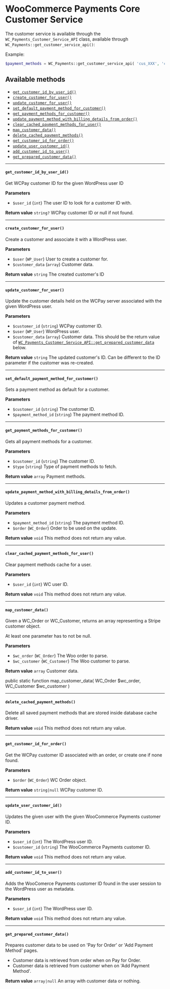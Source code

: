 # WooCommerce Payments Core Customer Service

The customer service is available through the `WC_Payments_Customer_Service_API` class, available through `WC_Payments::get_customer_service_api()`:

Example:
```php
$payment_methods = WC_Payments::get_customer_service_api( 'cus_XXX', 'card' );
```

## Available methods

- [`get_customer_id_by_user_id()`](#get_customer_id_by_user_id)
- [`create_customer_for_user()`](#create_customer_for_user)
- [`update_customer_for_user()`](#update_customer_for_user)
- [`set_default_payment_method_for_customer()`](#set_default_payment_method_for_customer)
- [`get_payment_methods_for_customer()`](#get_payment_methods_for_customer)
- [`update_payment_method_with_billing_details_from_order()`](#update_payment_method_with_billing_details_from_order)
- [`clear_cached_payment_methods_for_user()`](#clear_cached_payment_methods_for_user)
- [`map_customer_data()`](#map_customer_data)
- [`delete_cached_payment_methods()`](#delete_cached_payment_methods)
- [`get_customer_id_for_order()`](#get_customer_id_for_order)
- [`update_user_customer_id()`](#update_user_customer_id)
- [`add_customer_id_to_user()`](#add_customer_id_to_user)
- [`get_prepared_customer_data()`](#get_prepared_customer_data)

---

#### `get_customer_id_by_user_id()`

Get WCPay customer ID for the given WordPress user ID

__Parameters__
- `$user_id` (`int`) The user ID to look for a customer ID with.

__Return value__
`string?` WCPay customer ID or null if not found.

---
#### `create_customer_for_user()`

Create a customer and associate it with a WordPress user.

__Parameters__
- `$user` (`WP_User`)  User to create a customer for.
- `$customer_data` (`array`) Customer data.

__Return value__
`string` The created customer's ID

---
#### `update_customer_for_user()`

Update the customer details held on the WCPay server associated with the given WordPress user.

__Parameters__

- `$customer_id` (`string`) WCPay customer ID.
- `$user` (`WP_User`) WordPress user.
- `$customer_data` (`array`) Customer data. This should be the return value of [`WC_Payments_Customer_Service_API::get_prepared_customer_data`](#get_prepared_customer_data) below.

__Return value__
`string` The updated customer's ID. Can be different to the ID parameter if the customer was re-created.

---
#### `set_default_payment_method_for_customer()`

Sets a payment method as default for a customer.

__Parameters__
- `$customer_id` (`string`)  The customer ID.
- `$payment_method_id` (`string`) The payment method ID.

---
#### `get_payment_methods_for_customer()`

Gets all payment methods for a customer.

__Parameters__
- `$customer_id` (`string`) The customer ID.
- `$type` (`string`) Type of payment methods to fetch.

__Return value__
`array` Payment methods. 

---
#### `update_payment_method_with_billing_details_from_order()`

Updates a customer payment method.

__Parameters__
- `$payment_method_id` (`string`) The payment method ID.
- `$order` (`WC_Order`)  Order to be used on the update.

__Return value__
`void` This method does not return any value.

---
#### `clear_cached_payment_methods_for_user()`

Clear payment methods cache for a user.

__Parameters__
- `$user_id` (`int`) WC user ID.

__Return value__
`void` This method does not return any value.

---
#### `map_customer_data()`

Given a WC_Order or WC_Customer, returns an array representing a Stripe customer object.

At least one parameter has to not be null.

__Parameters__
- `$wc_order` (`WC_Order`) The Woo order to parse.
- `$wc_customer` (`WC_Customer`) The Woo customer to parse.

__Return value__
`array` Customer data.

public static function map_customer_data( WC_Order $wc_order, WC_Customer $wc_customer )

---
#### `delete_cached_payment_methods()`

Delete all saved payment methods that are stored inside database cache driver.

__Return value__
`void` This method does not return any value.

---
#### `get_customer_id_for_order()`

Get the WCPay customer ID associated with an order, or create one if none found.

__Parameters__
- `$order` (`WC_Order`) WC Order object.

__Return value__
`string|null` WCPay customer ID.

---
#### `update_user_customer_id()`

Updates the given user with the given WooCommerce Payments customer ID.

__Parameters__
- `$user_id` (`int`) The WordPress user ID.
- `$customer_id` (`string`) The WooCommerce Payments customer ID.

__Return value__
`void` This method does not return any value.

---
#### `add_customer_id_to_user()`

Adds the WooComerce Payments customer ID found in the user session to the WordPress user as metadata.

__Parameters__
- `$user_id` (`int`) The WordPress user ID.

__Return value__
`void` This method does not return any value.

---
#### `get_prepared_customer_data()`

Prepares customer data to be used on 'Pay for Order' or 'Add Payment Method' pages.

- Customer data is retrieved from order when on Pay for Order.
- Customer data is retrieved from customer when on 'Add Payment Method'.

__Return value__
`array|null` An array with customer data or nothing.
